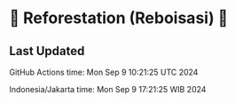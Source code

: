 
# 🌳 Reforestation (Reboisasi) 🌲

## Last Updated

GitHub Actions time: Mon Sep  9 10:21:25 UTC 2024

Indonesia/Jakarta time: Mon Sep  9 17:21:25 WIB 2024
